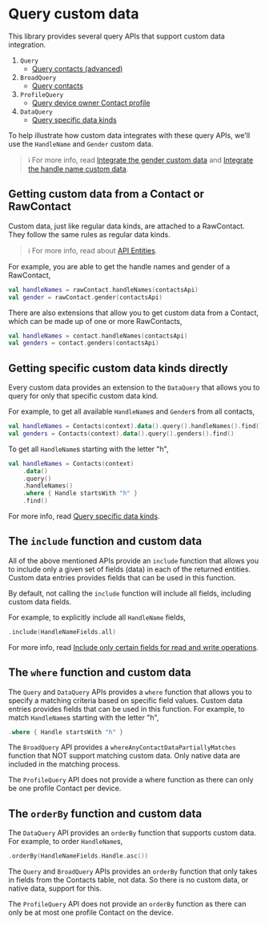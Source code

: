# Query custom data

This library provides several query APIs that support custom data integration.

1. `Query`
    - [Query contacts (advanced)](./../basics/query-contacts-advanced.md)
2. `BroadQuery`
    - [Query contacts](./../basics/query-contacts.md)
3. `ProfileQuery`
    - [Query device owner Contact profile](./../profile/query-profile.md)
4. `DataQuery`
    - [Query specific data kinds](./../data/query-data-sets.md)

To help illustrate how custom data integrates with these query APIs, we'll use the `HandleName`
and `Gender` custom data.

> ℹ️ For more info, read [Integrate the gender custom data](./../customdata/integrate-gender-custom-data.md)
> and [Integrate the handle name custom data](./../customdata/integrate-handlename-custom-data.md).

## Getting custom data from a Contact or RawContact

Custom data, just like regular data kinds, are attached to a RawContact. They follow the same rules
as regular data kinds. 

> ℹ️ For more info, read about [API Entities](./../entities/about-api-entities.md).

For example, you are able to get the handle names and gender of a RawContact,

```kotlin
val handleNames = rawContact.handleNames(contactsApi)
val gender = rawContact.gender(contactsApi)
```

There are also extensions that allow you to get custom data from a Contact, which can be made up of 
one or more RawContacts,

```kotlin
val handleNames = contact.handleNames(contactsApi)
val genders = contact.genders(contactsApi)
```

## Getting specific custom data kinds directly

Every custom data provides an extension to the `DataQuery` that allows you to query for only that
specific custom data kind.

For example, to get all available `HandleName`s and `Gender`s from all contacts,

```kotlin
val handleNames = Contacts(context).data().query().handleNames().find()
val genders = Contacts(context).data().query().genders().find()
```

To get all `HandleName`s starting with the letter "h",

```kotlin
val handleNames = Contacts(context)
    .data()
    .query()
    .handleNames()
    .where { Handle startsWith "h" }
    .find()
```

For more info, read [Query specific data kinds](./../data/query-data-sets.md).

## The `include` function and custom data

All of the above mentioned APIs provide an `include` function that allows you to include only a 
given set of fields (data) in each of the returned entities. Custom data entries provides fields 
that can be used in this function. 

By default, not calling the `include` function will include all fields, including custom data fields. 

For example, to explicitly include all `HandleName` fields, 

```kotlin
.include(HandleNameFields.all)
```

For more info, read [Include only certain fields for read and write operations](./../entities/include-only-desired-data.md).

## The `where` function and custom data

The `Query` and `DataQuery` APIs provides a `where` function that allows you to specify a matching
criteria based on specific field values. Custom data entries provides fields that can be used in 
this function. For example, to match `HandleName`s starting with the letter "h",

```kotlin
.where { Handle startsWith "h" }
```

The `BroadQuery` API provides a `whereAnyContactDataPartiallyMatches` function that NOT support
matching custom data. Only native data are included in the matching process.

The `ProfileQuery` API does not provide a where function as there can only be one profile Contact
per device. 

## The `orderBy` function and custom data

The `DataQuery` API provides an `orderBy` function that supports custom data. For example, to order
`HandleName`s,

```kotlin
.orderBy(HandleNameFields.Handle.asc())
```

The `Query` and `BroadQuery` APIs provides an `orderBy` function that only takes in fields from
the Contacts table, not data. So there is no custom data, or native data, support for this.

The `ProfileQuery` API does not provide an `orderBy` function as there can only be at most one 
profile Contact on the device.
